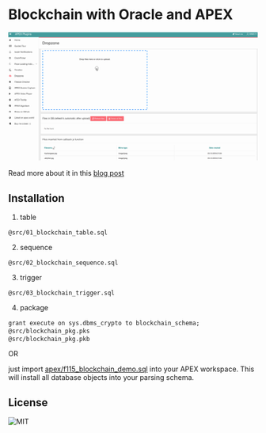 # Blockchain with Oracle and APEX

![](https://github.com/Dani3lSun/apex-plugin-dropzone/blob/master/preview.gif)

Read more about it in this [blog post](https://blog.danielhochleitner.de/2017/10/10/blockchain-with-oracle-and-apex/)


## Installation

1. table
```
@src/01_blockchain_table.sql
```

2. sequence
```
@src/02_blockchain_sequence.sql
```

3. trigger
```
@src/03_blockchain_trigger.sql
```

4. package
```
grant execute on sys.dbms_crypto to blockchain_schema;
@src/blockchain_pkg.pks
@src/blockchain_pkg.pkb
```

OR

just import [apex/f115_blockchain_demo.sql](https://github.com/Dani3lSun/oracle-blockchain/blob/master/apex/f115_blockchain_demo.sql) into your APEX workspace. This will install all database objects into your parsing schema.


## License

![MIT](https://github.com/Dani3lSun/oracle-blockchain/blob/master/LICENSE)

